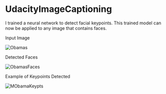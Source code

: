 # UdacityImageCaptioning
I trained a neural network to detect facial keypoints.  This trained model can now be applied to any image that contains faces.

Input Image

![Obamas](https://user-images.githubusercontent.com/76539970/104591138-46bfd100-563a-11eb-8058-495fc031e622.jpg)



Detected Faces

![ObamasFaces](https://user-images.githubusercontent.com/76539970/104591163-4f180c00-563a-11eb-90f3-7ceb12b624e6.jpg)

Example of Keypoints Detected

![MObamaKeypts](https://user-images.githubusercontent.com/76539970/104591168-517a6600-563a-11eb-834b-3f166bb5c5eb.jpg)
